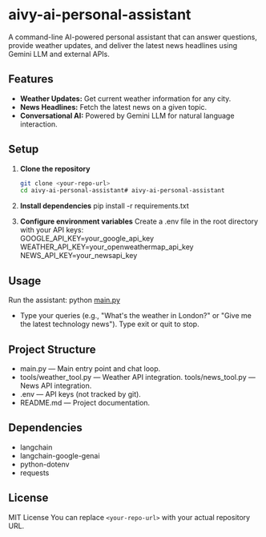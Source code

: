 # aivy-ai-personal-assistant

A command-line AI-powered personal assistant that can answer questions, provide weather updates, and deliver the latest news headlines using Gemini LLM and external APIs.

## Features

- **Weather Updates:** Get current weather information for any city.
- **News Headlines:** Fetch the latest news on a given topic.
- **Conversational AI:** Powered by Gemini LLM for natural language interaction.

## Setup

1. **Clone the repository**

   ```sh
   git clone <your-repo-url>
   cd aivy-ai-personal-assistant# aivy-ai-personal-assistant

2. **Install dependencies**
       pip install -r requirements.txt  

3. **Configure environment variables**
    Create a .env file in the root directory with your API keys:   
    GOOGLE_API_KEY=your_google_api_key
    WEATHER_API_KEY=your_openweathermap_api_key
    NEWS_API_KEY=your_newsapi_key     


## Usage
   Run the assistant:
   python [main.py](http://_vscodecontentref_/0)

   
- Type your queries (e.g., "What's the weather in London?" or "Give me the      latest technology news"). Type exit or quit to stop.

## Project Structure

- main.py — Main entry point and chat loop.
- tools/weather_tool.py — Weather API integration.
 tools/news_tool.py — News API integration.
- .env — API keys (not tracked by git).
- README.md — Project documentation.


## Dependencies
- langchain
- langchain-google-genai
- python-dotenv
- requests

## License
 MIT License
 You can replace `<your-repo-url>` with your actual repository URL.
